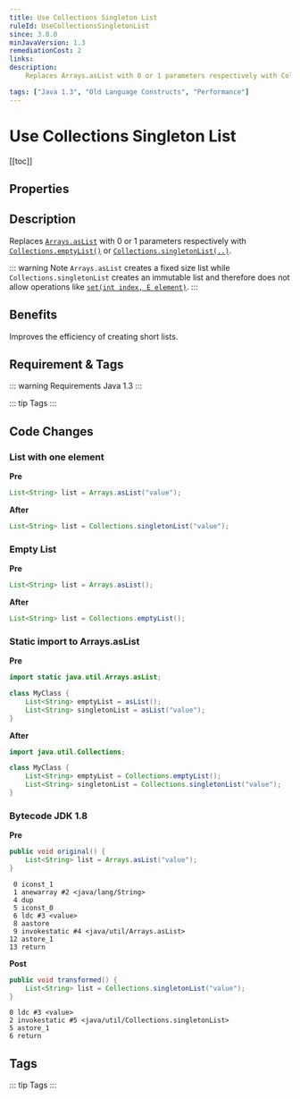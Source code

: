 ```yaml
---
title: Use Collections Singleton List
ruleId: UseCollectionsSingletonList
since: 3.8.0
minJavaVersion: 1.3
remediationCost: 2
links:
description:
    Replaces Arrays.asList with 0 or 1 parameters respectively with Collections.emptyList() or Collections.singletonList(..)

tags: ["Java 1.3", "Old Language Constructs", "Performance"]
---
```


# Use Collections Singleton List

[[toc]]

## Properties

<RuleProperties />


## Description

Replaces [`Arrays.asList`](https://docs.oracle.com/javase/8/docs/api/java/util/Arrays.html#asList-T...-) with 0 or 1 parameters respectively with [`Collections.emptyList()`](https://docs.oracle.com/javase/8/docs/api/java/util/Collections.html#emptyList--) or [`Collections.singletonList(..)`](https://docs.oracle.com/javase/8/docs/api/java/util/Collections.html#singletonList-T-).

::: warning Note
`Arrays.asList` creates a fixed size list while `Collections.singletonList` creates an immutable list and therefore does not allow operations like [`set(int index, E element)`](https://docs.oracle.com/javase/10/docs/api/java/util/List.html#set(int,E)). 
:::

## Benefits

Improves the efficiency of creating short lists. 

## Requirement & Tags

::: warning Requirements
Java 1.3
:::

::: tip Tags
<TagLinks />
:::

## Code Changes


### List with one element

__Pre__
```java
List<String> list = Arrays.asList("value");

```
__After__
```java
List<String> list = Collections.singletonList("value");
```

### Empty List

__Pre__
```java
List<String> list = Arrays.asList();

```
__After__
```java
List<String> list = Collections.emptyList();
```

### Static import to Arrays.asList

__Pre__
```java
import static java.util.Arrays.asList;

class MyClass {
    List<String> emptyList = asList();
    List<String> singletonList = asList("value");
}


```
__After__
```java
import java.util.Collections;

class MyClass {
    List<String> emptyList = Collections.emptyList();
    List<String> singletonList = Collections.singletonList("value");
}
```

### Bytecode JDK 1.8

__Pre__
```java
public void original() {
    List<String> list = Arrays.asList("value");
}
```

```
 0 iconst_1
 1 anewarray #2 <java/lang/String>
 4 dup
 5 iconst_0
 6 ldc #3 <value>
 8 aastore
 9 invokestatic #4 <java/util/Arrays.asList>
12 astore_1
13 return
```

__Post__
```java
public void transformed() {
    List<String> list = Collections.singletonList("value");
}
```

```
0 ldc #3 <value>
2 invokestatic #5 <java/util/Collections.singletonList>
5 astore_1
6 return
```
<VersionNotice />


## Tags

::: tip Tags
<TagLinks />
:::